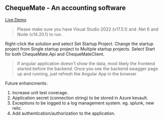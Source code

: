 ## ChequeMate - An accounting software 

[Live Demo](https://chequemate.azurewebsites.net/)


> Please make sure you have Visual Studio 2022 (v17.5.1) and .Net 6 and Node (v14.20.1) to run. 

Right-click the solution and select Set Startup Project. Change the startup project from Single startup project to Multiple startup projects. Select Start for both ChequeMate.Api and ChequeMateClient.


>If angular application doesn't show the data, most likely the frontend started before the backend. Once you see the backend swagger page up and running, just refresh the Angular App in the browser

Future enhancments:
1. Increase unit test coverage.
2. Application secret (connection string) to be stored in Azure kevault.
3. Exceptions to be logged to a log management system. eg. splunk, new relic.
4. Add authentication/authorization to the application.
